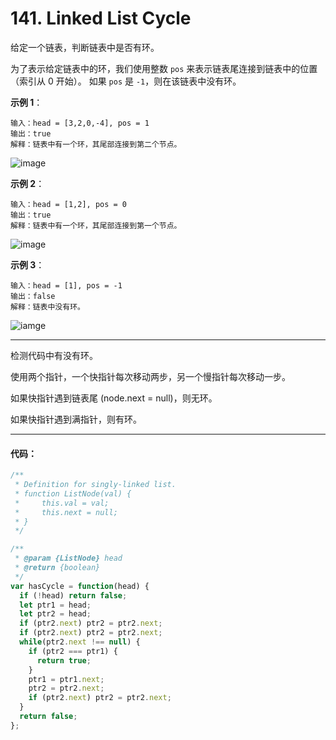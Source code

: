 # 141. Linked List Cycle

给定一个链表，判断链表中是否有环。

为了表示给定链表中的环，我们使用整数 `pos` 来表示链表尾连接到链表中的位置（索引从 0 开始）。 如果 `pos` 是 `-1`，则在该链表中没有环。


**示例 1**：
```
输入：head = [3,2,0,-4], pos = 1
输出：true
解释：链表中有一个环，其尾部连接到第二个节点。
```

![image](https://assets.leetcode-cn.com/aliyun-lc-upload/uploads/2018/12/07/circularlinkedlist.png)


**示例 2**：
```
输入：head = [1,2], pos = 0
输出：true
解释：链表中有一个环，其尾部连接到第一个节点。
```

![image](https://assets.leetcode-cn.com/aliyun-lc-upload/uploads/2018/12/07/circularlinkedlist_test2.png)

**示例 3**：
```
输入：head = [1], pos = -1
输出：false
解释：链表中没有环。
```
![iamge](https://assets.leetcode-cn.com/aliyun-lc-upload/uploads/2018/12/07/circularlinkedlist_test3.png)

---

检测代码中有没有环。

使用两个指针，一个快指针每次移动两步，另一个慢指针每次移动一步。

如果快指针遇到链表尾 (node.next = null)，则无环。

如果快指针遇到满指针，则有环。

---
#### 代码：

```js
/**
 * Definition for singly-linked list.
 * function ListNode(val) {
 *     this.val = val;
 *     this.next = null;
 * }
 */

/**
 * @param {ListNode} head
 * @return {boolean}
 */
var hasCycle = function(head) {
  if (!head) return false;
  let ptr1 = head;
  let ptr2 = head;
  if (ptr2.next) ptr2 = ptr2.next;
  if (ptr2.next) ptr2 = ptr2.next;
  while(ptr2.next !== null) {
    if (ptr2 === ptr1) {
      return true;
    }
    ptr1 = ptr1.next;
    ptr2 = ptr2.next;
    if (ptr2.next) ptr2 = ptr2.next;
  }
  return false;
};
```